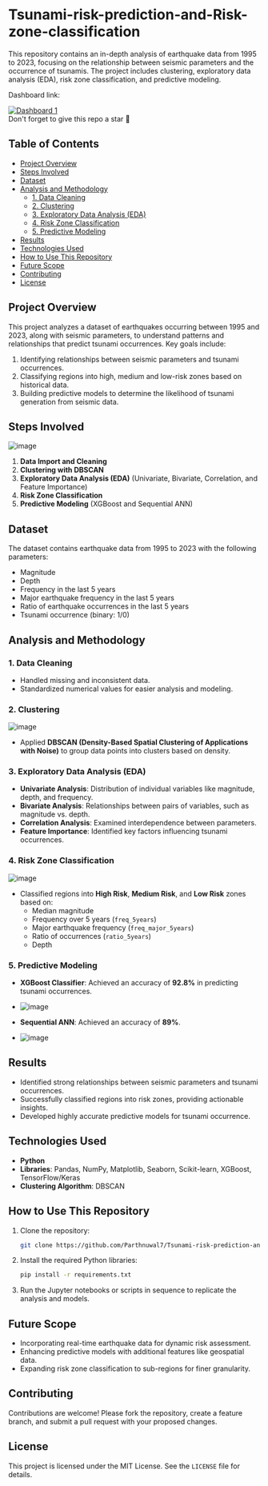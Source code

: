 # Tsunami-risk-prediction-and-Risk-zone-classification
This repository contains an in-depth analysis of earthquake data from 1995 to 2023, focusing on the relationship between seismic parameters and the occurrence of tsunamis. The project includes clustering, exploratory data analysis (EDA), risk zone classification, and predictive modeling.

Dashboard link: <div class='tableauPlaceholder' id='viz1735483815912' style='position: relative'><noscript><a href='#'><img alt='Dashboard 1 ' src='https:&#47;&#47;public.tableau.com&#47;static&#47;images&#47;Ea&#47;EarthquakeAnalysis_17354827858960&#47;Dashboard1&#47;1_rss.png' style='border: none' /></a></noscript><object class='tableauViz'  style='display:none;'><param name='host_url' value='https%3A%2F%2Fpublic.tableau.com%2F' /> <param name='embed_code_version' value='3' /> <param name='site_root' value='' /><param name='name' value='EarthquakeAnalysis_17354827858960&#47;Dashboard1' /><param name='tabs' value='no' /><param name='toolbar' value='yes' /><param name='static_image' value='https:&#47;&#47;public.tableau.com&#47;static&#47;images&#47;Ea&#47;EarthquakeAnalysis_17354827858960&#47;Dashboard1&#47;1.png' /> <param name='animate_transition' value='yes' /><param name='display_static_image' value='yes' /><param name='display_spinner' value='yes' /><param name='display_overlay' value='yes' /><param name='display_count' value='yes' /><param name='language' value='en-US' /><param name='filter' value='publish=yes' /></object></div>                <script type='text/javascript'>                    var divElement = document.getElementById('viz1735483815912');                    var vizElement = divElement.getElementsByTagName('object')[0];                    if ( divElement.offsetWidth > 800 ) { vizElement.style.width='1400px';vizElement.style.height='1627px';} else if ( divElement.offsetWidth > 500 ) { vizElement.style.width='1400px';vizElement.style.height='1627px';} else { vizElement.style.width='100%';vizElement.style.height='2427px';}                     var scriptElement = document.createElement('script');                    scriptElement.src = 'https://public.tableau.com/javascripts/api/viz_v1.js';                    vizElement.parentNode.insertBefore(scriptElement, vizElement);                </script>
Don't forget to give this repo a star 🌟 
## Table of Contents
- [Project Overview](#project-overview)
- [Steps Involved](#steps-involved)
- [Dataset](#dataset)
- [Analysis and Methodology](#analysis-and-methodology)
  - [1. Data Cleaning](#1-data-cleaning)
  - [2. Clustering](#2-clustering)
  - [3. Exploratory Data Analysis (EDA)](#3-exploratory-data-analysis-eda)
  - [4. Risk Zone Classification](#4-risk-zone-classification)
  - [5. Predictive Modeling](#5-predictive-modeling)
- [Results](#results)
- [Technologies Used](#technologies-used)
- [How to Use This Repository](#how-to-use-this-repository)
- [Future Scope](#future-scope)
- [Contributing](#contributing)
- [License](#license)

## Project Overview

This project analyzes a dataset of earthquakes occurring between 1995 and 2023, along with seismic parameters, to understand patterns and relationships that predict tsunami occurrences. Key goals include:
1. Identifying relationships between seismic parameters and tsunami occurrences.
2. Classifying regions into high, medium and low-risk zones based on historical data.
3. Building predictive models to determine the likelihood of tsunami generation from seismic data.

## Steps Involved

![image](https://github.com/user-attachments/assets/d1ecc700-613f-442a-b925-7c09b5391023)

1. **Data Import and Cleaning**
2. **Clustering with DBSCAN**
3. **Exploratory Data Analysis (EDA)** (Univariate, Bivariate, Correlation, and Feature Importance)
4. **Risk Zone Classification**
5. **Predictive Modeling** (XGBoost and Sequential ANN)

## Dataset

The dataset contains earthquake data from 1995 to 2023 with the following parameters:
- Magnitude
- Depth
- Frequency in the last 5 years
- Major earthquake frequency in the last 5 years
- Ratio of earthquake occurrences in the last 5 years
- Tsunami occurrence (binary: 1/0)

## Analysis and Methodology

### 1. Data Cleaning
- Handled missing and inconsistent data.
- Standardized numerical values for easier analysis and modeling.

### 2. Clustering
![image](https://github.com/user-attachments/assets/d3fb91f2-b0c4-4ea9-a7b1-0de6c7c578cf)

- Applied **DBSCAN (Density-Based Spatial Clustering of Applications with Noise)** to group data points into clusters based on density.

### 3. Exploratory Data Analysis (EDA)
- **Univariate Analysis**: Distribution of individual variables like magnitude, depth, and frequency.
- **Bivariate Analysis**: Relationships between pairs of variables, such as magnitude vs. depth.
- **Correlation Analysis**: Examined interdependence between parameters.
- **Feature Importance**: Identified key factors influencing tsunami occurrences.

### 4. Risk Zone Classification
![image](https://github.com/user-attachments/assets/fd01fb60-4763-401e-8c78-2a064ee02d30)

- Classified regions into **High Risk**, **Medium Risk**, and **Low Risk** zones based on:
  - Median magnitude
  - Frequency over 5 years (`freq_5years`)
  - Major earthquake frequency (`freq_major_5years`)
  - Ratio of occurrences (`ratio_5years`)
  - Depth

### 5. Predictive Modeling
- **XGBoost Classifier**: Achieved an accuracy of **92.8%** in predicting tsunami occurrences.
- ![image](https://github.com/user-attachments/assets/ce7f6330-b143-4487-bb91-0a3ae80d34c0)

- **Sequential ANN**: Achieved an accuracy of **89%**.
- ![image](https://github.com/user-attachments/assets/474711a6-92bd-483f-b13d-309207fd0a72)

## Results
- Identified strong relationships between seismic parameters and tsunami occurrences.
- Successfully classified regions into risk zones, providing actionable insights.
- Developed highly accurate predictive models for tsunami occurrence.

## Technologies Used
- **Python**
- **Libraries**: Pandas, NumPy, Matplotlib, Seaborn, Scikit-learn, XGBoost, TensorFlow/Keras
- **Clustering Algorithm**: DBSCAN

## How to Use This Repository
1. Clone the repository:
   ```bash
   git clone https://github.com/Parthnuwal7/Tsunami-risk-prediction-and-Risk-zone-classification
   ```
2. Install the required Python libraries:
   ```bash
   pip install -r requirements.txt
   ```
3. Run the Jupyter notebooks or scripts in sequence to replicate the analysis and models.

## Future Scope
- Incorporating real-time earthquake data for dynamic risk assessment.
- Enhancing predictive models with additional features like geospatial data.
- Expanding risk zone classification to sub-regions for finer granularity.

## Contributing
Contributions are welcome! Please fork the repository, create a feature branch, and submit a pull request with your proposed changes.

## License
This project is licensed under the MIT License. See the `LICENSE` file for details.

